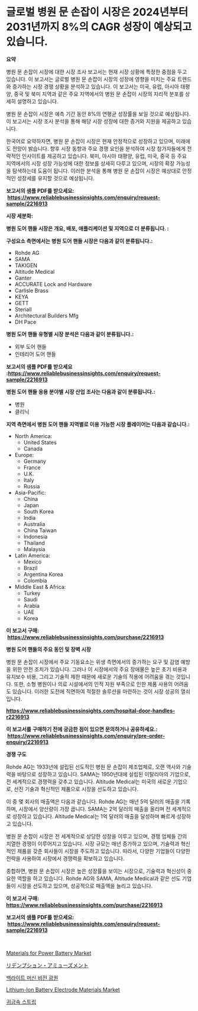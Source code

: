 <p><h1>글로벌 병원 문 손잡이 시장은 2024년부터 2031년까지 8%의 CAGR 성장이 예상되고 있습니다.</h1></p><p><strong>요약</strong></p>
<p><p>병원 문 손잡이 시장에 대한 시장 조사 보고서는 현재 시장 상황에 특정한 중점을 두고 있습니다. 이 보고서는 글로벌 병원 문 손잡이 시장의 성장에 영향을 미치는 주요 트렌드와 증가하는 시장 경쟁 상황을 분석하고 있습니다. 이 보고서는 미국, 유럽, 아시아 태평양, 중국 및 북미 지역과 같은 주요 지역에서의 병원 문 손잡이 시장의 지리적 분포를 상세히 설명하고 있습니다.</p><p>병원 문 손잡이 시장은 예측 기간 동안 8%의 연평균 성장률을 보일 것으로 예상됩니다. 이 보고서는 시장 조사 분석을 통해 해당 시장 성장에 대한 증거와 지원을 제공하고 있습니다.</p><p>한국어로 요약하자면, 병원 문 손잡이 시장은 현재 안정적으로 성장하고 있으며, 미래에도 전망이 밝습니다. 향후 시장 동향과 주요 경쟁 요인을 분석하여 시장 참가자들에게 전략적인 인사이트를 제공하고 있습니다. 북미, 아시아 태평양, 유럽, 미국, 중국 등 주요 지역에서의 시장 성장 가능성에 대한 정보를 상세히 다루고 있으며, 시장의 확장 가능성을 탐색하는데 도움이 됩니다. 이러한 분석을 통해 병원 문 손잡이 시장은 예상대로 안정적인 성장세를 유지할 것으로 예상됩니다.</p></p>
<p><strong>보고서의 샘플 PDF를 받으세요: &nbsp;<a href="https://www.reliablebusinessinsights.com/enquiry/request-sample/2216913">https://www.reliablebusinessinsights.com/enquiry/request-sample/2216913</a></strong></p>
<p><strong>시장 세분화:</strong></p>
<p><strong> 병원 도어 핸들 시장은 개요, 배포, 애플리케이션 및 지역으로 더 분류됩니다. :</strong></p>
<p><strong>구성요소 측면에서는 병원 도어 핸들 시장은 다음과 같이 분류됩니다.:</strong></p>
<p><ul><li>Rohde AG</li><li>SAMA</li><li>TAKIGEN</li><li>Altitude Medical</li><li>Ganter</li><li>ACCURATE Lock and Hardware</li><li>Carlisle Brass</li><li>KEYA</li><li>GETT</li><li>Steriall</li><li>Architectural Builders Mfg</li><li>DH Pace</li></ul></p>
<p><strong> 병원 도어 핸들 유형별 시장 분석은 다음과 같이 분류됩니다.:</strong></p>
<p><ul><li>외부 도어 핸들</li><li>인테리어 도어 핸들</li></ul></p>
<p><strong>보고서의 샘플 PDF를 받으세요 :<a href="https://www.reliablebusinessinsights.com/enquiry/request-sample/2216913">https://www.reliablebusinessinsights.com/enquiry/request-sample/2216913</a></strong></p>
<p><strong> 병원 도어 핸들 응용 분야별 시장 산업 조사는 다음과 같이 분류됩니다.:</strong></p>
<p><ul><li>병원</li><li>클리닉</li></ul></p>
<p><strong>지역 측면에서 병원 도어 핸들 지역별로 이용 가능한 시장 플레이어는 다음과 같습니다.:</strong></p>
<p><ul>
    <li>
        North America:
        <ul>
            <li>United States</li>
            <li>Canada</li>
        </ul>
    </li>
    <li>
        Europe:
        <ul>
            <li>Germany</li>
            <li>France</li>
            <li>U.K.</li>
            <li>Italy</li>
            <li>Russia</li>
        </ul>
    </li>
    <li>
        Asia-Pacific:
        <ul>
            <li>China</li>
            <li>Japan</li>
            <li>South Korea</li>
            <li>India</li>
            <li>Australia</li>
            <li>China Taiwan</li>
            <li>Indonesia</li>
            <li>Thailand</li>
            <li>Malaysia</li>
        </ul>
    </li>
    <li>
        Latin America:
        <ul>
            <li>Mexico</li>
            <li>Brazil</li>
            <li>Argentina Korea</li>
            <li>Colombia</li>
        </ul>
    </li>
    <li>
        Middle East & Africa:
        <ul>
            <li>Turkey</li>
            <li>Saudi</li>
            <li>Arabia</li>
            <li>UAE</li>
            <li>Korea</li>
        </ul>
    </li>
    </ul></p>
<p><strong>이 보고서 구매: &nbsp;<a href="https://www.reliablebusinessinsights.com/purchase/2216913">https://www.reliablebusinessinsights.com/purchase/2216913</a></strong></p>
<p><strong>병원 도어 핸들의 주요 동인 및 장벽 시장</strong></p>
<p><p>병원 문 손잡이 시장에서 주요 기동요소는 위생 측면에서의 증가하는 요구 및 감염 예방을 위한 안전 조치가 있습니다. 그러나 이 시장에서의 주요 장애물은 높은 초기 비용과 유지보수 비용, 그리고 기술적 제한 때문에 새로운 기술의 적용에 어려움을 겪는 것입니다. 또한, 소형 병원이나 의료 시설에서의 인적 자원 부족으로 인한 제품 사용의 어려움도 있습니다. 이러한 도전에 직면하여 적절한 솔루션을 마련하는 것이 시장 성공의 열쇠입니다.</p></p>
<p><strong><a href="https://www.reliablebusinessinsights.com/hospital-door-handles-r2216913">https://www.reliablebusinessinsights.com/hospital-door-handles-r2216913</a></strong></p>
<p><strong>이 보고서를 구매하기 전에 궁금한 점이 있으면 문의하거나 공유하세요.: &nbsp;<a href="https://www.reliablebusinessinsights.com/enquiry/pre-order-enquiry/2216913">https://www.reliablebusinessinsights.com/enquiry/pre-order-enquiry/2216913</a></strong></p>
<p><strong>경쟁 구도</strong></p>
<p><p>Rohde AG는 1933년에 설립된 선도적인 병원 문 손잡이 제조업체로, 오랜 역사와 기술력을 바탕으로 성장하고 있습니다. SAMA는 1950년대에 설립된 이탈리아의 기업으로, 전 세계적으로 경쟁력을 갖추고 있습니다. Altitude Medical는 미국의 새로운 기업으로, 선진 기술과 혁신적인 제품으로 시장을 선도하고 있습니다. </p><p>이 중 몇 회사의 매출액은 다음과 같습니다. Rohde AG는 매년 5억 달러의 매출을 기록하며, 시장에서 양산량이 가장 큽니다. SAMA는 2억 달러의 매출을 올리며 전 세계적으로 성장하고 있습니다. Altitude Medical는 1억 달러의 매출을 달성하며 빠르게 성장하고 있습니다. </p><p>병원 문 손잡이 시장은 전 세계적으로 상당한 성장을 이루고 있으며, 경쟁 업체들 간의 치열한 경쟁이 이루어지고 있습니다. 시장 규모는 매년 증가하고 있으며, 기술력과 혁신적인 제품을 갖춘 회사들이 시장을 주도하고 있습니다. 따라서, 다양한 기업들이 다양한 전략을 사용하여 시장에서 경쟁력을 확보하고 있습니다. </p><p>종합하면, 병원 문 손잡이 시장은 높은 성장률을 보이는 시장으로, 기술력과 혁신성이 중요한 역할을 하고 있습니다. Rohde AG와 SAMA, Altitude Medical과 같은 선도 기업들이 시장을 선도하고 있으며, 성공적으로 매출액을 늘리고 있습니다.</p></p>
<p><strong>이 보고서 구매: &nbsp; <a href="https://www.reliablebusinessinsights.com/purchase/2216913">https://www.reliablebusinessinsights.com/purchase/2216913</a></strong></p>
<p><strong>보고서의 샘플 PDF를 받으세요: &nbsp;<a href="https://www.reliablebusinessinsights.com/enquiry/request-sample/2216913">https://www.reliablebusinessinsights.com/enquiry/request-sample/2216913</a></strong><strong></strong></p>
<p>&nbsp;</p>
<p><p><a href="https://github.com/angelajermaine/Market-Research-Report-List-3/blob/main/materials-for-power-battery-market.md">Materials for Power Battery Market</a></p><p><a href="https://github.com/hilmi-2a/Market-Research-Report-List-2/blob/main/3185531124348.md">リデンプション・アミューズメント</a></p><p><a href="https://github.com/njolsky1/Market-Research-Report-List-1/blob/main/8719531108726.md">백라이트 머신 비전 광원</a></p><p><a href="https://github.com/beatblasta/Market-Research-Report-List-3/blob/main/lithium-ion-battery-electrode-materials-market.md">Lithium-Ion Battery Electrode Materials Market</a></p><p><a href="https://github.com/tasfiyaj85/Market-Research-Report-List-1/blob/main/7872531108727.md">귀금속 스트립</a></p></p>